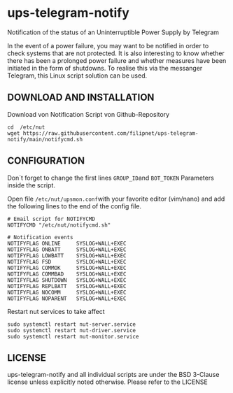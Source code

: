 # ups-telegram-notify
Notification of the status of an Uninterruptible Power Supply by Telegram

In the event of a power failure, you may want to be notified in order to check systems that are not protected. It is also interesting to know whether there has been a prolonged power failure and whether measures have been initiated in the form of shutdowns. To realise this via the messanger Telegram, this Linux script solution can be used.

## DOWNLOAD AND INSTALLATION 

Download von Notification Script von Github-Repository
```
cd  /etc/nut
wget https://raw.githubusercontent.com/filipnet/ups-telegram-notify/main/notifycmd.sh
```

## CONFIGURATION 

Don´t forget to change the first lines ```GROUP_ID```and ```BOT_TOKEN``` Parameters inside the script.

Open file ```/etc/nut/upsmon.conf```with your favorite editor (vim/nano) and add the following lines to the end of the config file.

```
# Email script for NOTIFYCMD
NOTIFYCMD "/etc/nut/notifycmd.sh"

# Notification events
NOTIFYFLAG ONLINE     SYSLOG+WALL+EXEC
NOTIFYFLAG ONBATT     SYSLOG+WALL+EXEC
NOTIFYFLAG LOWBATT    SYSLOG+WALL+EXEC
NOTIFYFLAG FSD        SYSLOG+WALL+EXEC
NOTIFYFLAG COMMOK     SYSLOG+WALL+EXEC
NOTIFYFLAG COMMBAD    SYSLOG+WALL+EXEC
NOTIFYFLAG SHUTDOWN   SYSLOG+WALL+EXEC
NOTIFYFLAG REPLBATT   SYSLOG+WALL+EXEC
NOTIFYFLAG NOCOMM     SYSLOG+WALL+EXEC
NOTIFYFLAG NOPARENT   SYSLOG+WALL+EXEC
```

Restart nut services to take affect
```
sudo systemctl restart nut-server.service
sudo systemctl restart nut-driver.service
sudo systemctl restart nut-monitor.service
```
## LICENSE 

ups-telegram-notify and all individual scripts are under the BSD 3-Clause license unless explicitly noted otherwise. Please refer to the LICENSE
